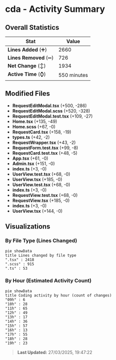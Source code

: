 # cda - Activity Summary 

## Overall Statistics

| Stat                   | Value                                                             |
| ---------------------- | ----------------------------------------------------------------- |
| **Lines Added** (➕)   | 2660                                          |
| **Lines Removed** (➖) | 726                                        |
| **Net Change** (↕)    | 1934                |
| **Active Time** (⌚)   | 550 minutes |


## Modified Files
- **RequestEditModal.tsx** (+500, -286)
- **RequestEditModal.scss** (+520, -328)
- **RequestEditModal.test.tsx** (+109, -27)
- **Home.tsx** (+135, -49)
- **Home.scss** (+67, -0)
- **RequestCard.tsx** (+158, -19)
- **types.ts** (+42, -2)
- **RequestWrapper.tsx** (+43, -2)
- **RequestForm.test.tsx** (+99, -8)
- **RequestCard.test.tsx** (+48, -5)
- **App.tsx** (+61, -0)
- **Admin.tsx** (+151, -0)
- **index.ts** (+3, -0)
- **UserView.test.tsx** (+68, -0)
- **UserView.tsx** (+185, -0)
- **UserView.test.tsx** (+68, -0)
- **index.ts** (+3, -0)
- **RequestView.test.tsx** (+68, -0)
- **RequestView.tsx** (+185, -0)
- **index.ts** (+3, -0)
- **UserView.tsx** (+144, -0)

## Visualizations

### By File Type (Lines Changed)

```mermaid
pie showData
title Lines changed by file type
".tsx" : 2418
".scss" : 915
".ts" : 53
```

### By Hour (Estimated Activity Count)

```mermaid
pie showData
title Coding activity by hour (count of changes)
"09h" : 6
"10h" : 28
"11h" : 65
"12h" : 49
"13h" : 17
"14h" : 36
"15h" : 57
"16h" : 13
"17h" : 55
"18h" : 28
"19h" : 23
```


> **Last Updated:** 27/03/2025, 19:47:22